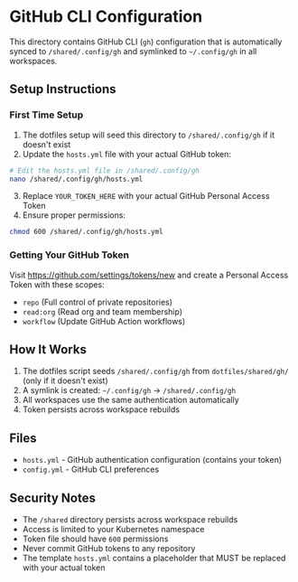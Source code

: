 # GitHub CLI Configuration

This directory contains GitHub CLI (`gh`) configuration that is automatically synced to `/shared/.config/gh` and symlinked to `~/.config/gh` in all workspaces.

## Setup Instructions

### First Time Setup

1. The dotfiles setup will seed this directory to `/shared/.config/gh` if it doesn't exist
2. Update the `hosts.yml` file with your actual GitHub token:

```bash
# Edit the hosts.yml file in /shared/.config/gh
nano /shared/.config/gh/hosts.yml
```

3. Replace `YOUR_TOKEN_HERE` with your actual GitHub Personal Access Token
4. Ensure proper permissions:

```bash
chmod 600 /shared/.config/gh/hosts.yml
```

### Getting Your GitHub Token

Visit https://github.com/settings/tokens/new and create a Personal Access Token with these scopes:
- `repo` (Full control of private repositories)
- `read:org` (Read org and team membership)
- `workflow` (Update GitHub Action workflows)

## How It Works

1. The dotfiles script seeds `/shared/.config/gh` from `dotfiles/shared/gh/` (only if it doesn't exist)
2. A symlink is created: `~/.config/gh` → `/shared/.config/gh`
3. All workspaces use the same authentication automatically
4. Token persists across workspace rebuilds

## Files

- `hosts.yml` - GitHub authentication configuration (contains your token)
- `config.yml` - GitHub CLI preferences

## Security Notes

- The `/shared` directory persists across workspace rebuilds
- Access is limited to your Kubernetes namespace
- Token file should have `600` permissions
- Never commit GitHub tokens to any repository
- The template `hosts.yml` contains a placeholder that MUST be replaced with your actual token
